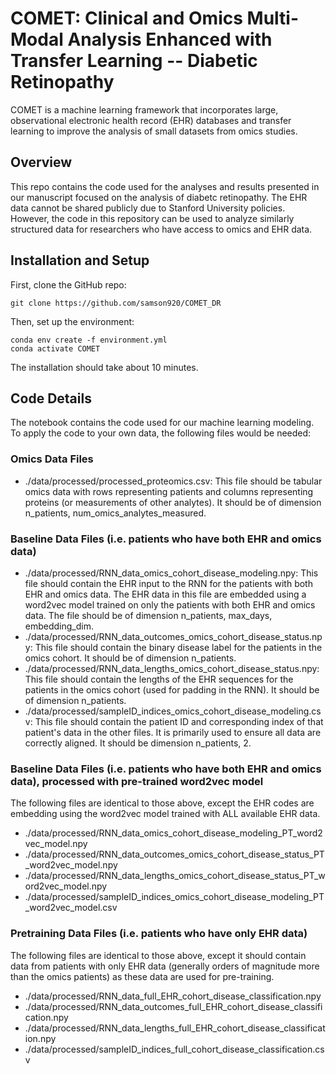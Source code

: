 # COMET: Clinical and Omics Multi-Modal Analysis Enhanced with Transfer Learning -- Diabetic Retinopathy
COMET is a machine learning framework that incorporates large, observational electronic health record (EHR) databases and transfer learning to improve the analysis of small datasets from omics studies.
## Overview
This repo contains the code used for the analyses and results presented in our manuscript focused on the analysis of diabetc retinopathy. The EHR data cannot be shared publicly due to Stanford University policies. However, the code in this repository can be used to analyze similarly structured data for researchers who have access to omics and EHR data.
## Installation and Setup
First, clone the GitHub repo:
```
git clone https://github.com/samson920/COMET_DR
```
Then, set up the environment:
```
conda env create -f environment.yml
conda activate COMET
```
The installation should take about 10 minutes.

## Code Details
The notebook contains the code used for our machine learning modeling. To apply the code to your own data, the following files would be needed:
### Omics Data Files
- ./data/processed/processed_proteomics.csv: This file should be tabular omics data with rows representing patients and columns representing proteins (or measurements of other analytes). It should be of dimension n_patients, num_omics_analytes_measured.
### Baseline Data Files (i.e. patients who have both EHR and omics data)
- ./data/processed/RNN_data_omics_cohort_disease_modeling.npy: This file should contain the EHR input to the RNN for the patients with both EHR and omics data. The EHR data in this file are embedded using a word2vec model trained on only the patients with both EHR and omics data. The file should be of dimension n_patients, max_days, embedding_dim. 
- ./data/processed/RNN_data_outcomes_omics_cohort_disease_status.npy: This file should contain the binary disease label for the patients in the omics cohort. It should be of dimension n_patients.
- ./data/processed/RNN_data_lengths_omics_cohort_disease_status.npy: This file should contain the lengths of the EHR sequences for the patients in the omics cohort (used for padding in the RNN). It should be of dimension n_patients.
- ./data/processed/sampleID_indices_omics_cohort_disease_modeling.csv: This file should contain the patient ID and corresponding index of that patient's data in the other files. It is primarily used to ensure all data are correctly aligned. It should be dimension n_patients, 2.
### Baseline Data Files (i.e. patients who have both EHR and omics data), processed with pre-trained word2vec model
The following files are identical to those above, except the EHR codes are embedding using the word2vec model trained with ALL available EHR data.
- ./data/processed/RNN_data_omics_cohort_disease_modeling_PT_word2vec_model.npy
- ./data/processed/RNN_data_outcomes_omics_cohort_disease_status_PT_word2vec_model.npy
- ./data/processed/RNN_data_lengths_omics_cohort_disease_status_PT_word2vec_model.npy
- ./data/processed/sampleID_indices_omics_cohort_disease_modeling_PT_word2vec_model.csv
### Pretraining Data Files (i.e. patients who have only EHR data)
The following files are identical to those above, except it should contain data from patients with only EHR data (generally orders of magnitude more than the omics patients) as these data are used for pre-training.
- ./data/processed/RNN_data_full_EHR_cohort_disease_classification.npy
- ./data/processed/RNN_data_outcomes_full_EHR_cohort_disease_classification.npy
- ./data/processed/RNN_data_lengths_full_EHR_cohort_disease_classification.npy
- ./data/processed/sampleID_indices_full_cohort_disease_classification.csv
